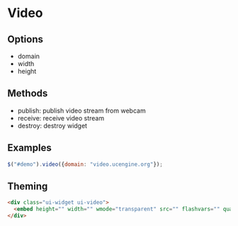 # Video

## Options

* domain
* width
* height

## Methods

* publish: publish video stream from webcam
* receive: receive video stream
* destroy: destroy widget

## Examples

```javascript
$("#demo").video({domain: "video.ucengine.org"});
```

## Theming

```html
<div class="ui-widget ui-video">
  <embed height="" width="" wmode="transparent" src="" flashvars="" quality="75" type="application/x-shockwave-flash">
</div>
```
